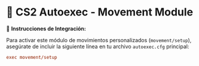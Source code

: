 # 📁 CS2 Autoexec - Movement Module

🔧 **Instrucciones de Integración:**

Para activar este módulo de movimientos personalizados (`movement/setup`), asegúrate de incluir la siguiente línea en tu archivo `autoexec.cfg` principal:

```cfg
exec movement/setup

